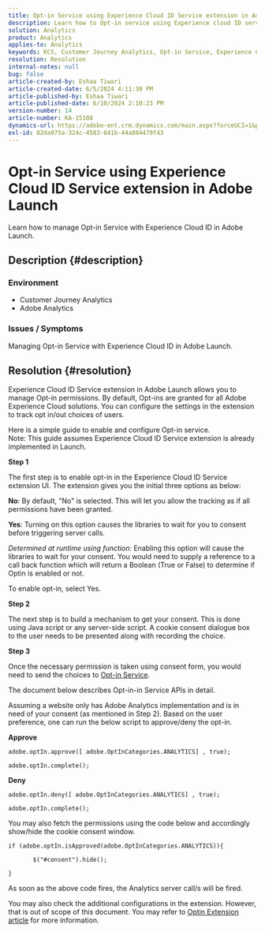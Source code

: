```yaml
---
title: Opt-in Service using Experience Cloud ID Service extension in Adobe Launch
description: Learn how to Opt-in service using Experience cloud ID service extension in Adobe Launch.
solution: Analytics
product: Analytics
applies-to: Analytics
keywords: KCS, Customer Journey Analytics, Opt-in Service, Experience Cloud ID Service extension, Adobe Launch, Adobe Analytics
resolution: Resolution
internal-notes: null
bug: false
article-created-by: Eshaa Tiwari
article-created-date: 6/5/2024 4:11:30 PM
article-published-by: Eshaa Tiwari
article-published-date: 6/10/2024 2:10:23 PM
version-number: 14
article-number: KA-15108
dynamics-url: https://adobe-ent.crm.dynamics.com/main.aspx?forceUCI=1&pagetype=entityrecord&etn=knowledgearticle&id=c222da42-5623-ef11-840b-6045bd026dc7
exl-id: 82da975a-324c-4583-841b-44a804479f43
---
```

# Opt-in Service using Experience Cloud ID Service extension in Adobe Launch


Learn how to manage Opt-in Service with Experience Cloud ID in Adobe Launch.

## Description {#description}


### Environment

- Customer Journey Analytics
- Adobe Analytics


### Issues / Symptoms

Managing Opt-in Service with Experience Cloud ID in Adobe Launch.


## Resolution {#resolution}


Experience Cloud ID Service extension in Adobe Launch allows you to manage Opt-in permissions. By default, Opt-ins are granted for all Adobe Experience Cloud solutions. You can configure the settings in the extension to track opt in/out choices of users.

Here is a simple guide to enable and configure Opt-in service.
<br>Note: This guide assumes Experience Cloud ID Service extension is already implemented in Launch.<br>


<b>Step 1</b>

The first step is to enable opt-in in the Experience Cloud ID Service extension UI. The extension gives you the initial three options as below:

<b>No</b>: By default, "No" is selected. This will let you allow the tracking as if all permissions have been granted.

<b>Yes</b>: Turning on this option causes the libraries to wait for you to consent before triggering server calls.

*Determined at runtime using function:* Enabling this option will cause the libraries to wait for your consent. You would need to supply a reference to a call back function which will return a Boolean (True or False) to determine if Optin is enabled or not.

To enable opt-in, select Yes.

<b>Step 2</b>

The next step is to build a mechanism to get your consent. This is done using Java script or any server-side script. A cookie consent dialogue box to the user needs to be presented along with recording the choice.

<b>Step 3</b>

Once the necessary permission is taken using consent form, you would need to send the choices to [Opt-in Service](https://experienceleague.adobe.com/docs/id-service/using/implementation/opt-in-service/launch.html).

The document below describes Opt-in-in Service APIs in detail.

Assuming a website only has Adobe Analytics implementation and is in need of your consent (as mentioned in Step 2). Based on the user preference, one can run the below script to approve/deny the opt-in.

<b>Approve</b>


```
adobe.optIn.approve([ adobe.OptInCategories.ANALYTICS] , true);

adobe.optIn.complete();
```


<b>Deny</b>


```
adobe.optIn.deny([ adobe.OptInCategories.ANALYTICS] , true);

adobe.optIn.complete();
```


You may also fetch the permissions using the code below and accordingly show/hide the cookie consent window.


```
if (adobe.optIn.isApproved(adobe.OptInCategories.ANALYTICS)){

       $("#consent").hide();

}
```


As soon as the above code fires, the Analytics server call/s will be fired.

You may also check the additional configurations in the extension. However, that is out of scope of this document. You may refer to [Optin Extension article](https://experienceleague.adobe.com/docs/id-service/using/implementation/opt-in-service/launch.html) for more information.

